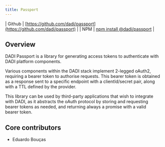 ```yaml
---
title: Passport
---
```


| Github   | [https://github.com/dadi/passport](https://github.com/dadi/passport) |
| NPM      | [npm install @dadi/passport](https://www.npmjs.com/package/@dadi/passport) |

## Overview

DADI Passport is a library for generating access tokens to authenticate with DADI platform components.

Various components within the DADI stack implement 2-legged oAuth2, requiring a bearer token to authorise requests. This bearer token is obtained as a response sent to a specific endpoint with a clientId/secret pair, along with a TTL defined by the provider.

This library can be used by third-party applications that wish to integrate with DADI, as it abstracts the oAuth protocol by storing and requesting bearer tokens as needed, and returning always a promise with a valid bearer token.

## Core contributors

* Eduardo Bouças